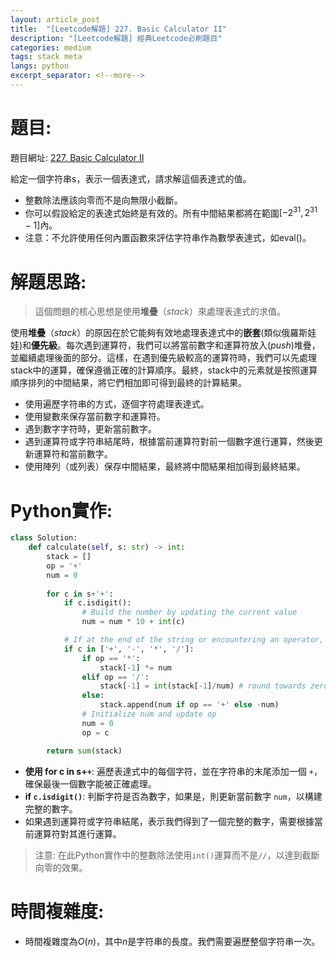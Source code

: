 ```yaml
---
layout: article_post
title:  "[Leetcode解題] 227. Basic Calculator II"
description: "[Leetcode解題] 經典Leetcode必刷題目"
categories: medium
tags: stack meta
langs: python
excerpt_separator: <!--more-->
---
```


# 題目:
題目網址: [227. Basic Calculator II](https://leetcode.com/problems/basic-calculator-ii/)

給定一個字符串s，表示一個表達式，請求解這個表達式的值。

- 整數除法應該向零而不是向無限小截斷。
- 你可以假設給定的表達式始終是有效的。所有中間結果都將在範圍$[-2^{31}, 2^{31}-1]$內。
- 注意：不允許使用任何內置函數來評估字符串作為數學表達式，如eval()。

# 解題思路:

> 這個問題的核心思想是使用**堆疊**（*stack*）來處理表達式的求值。

使用**堆疊**（*stack*）的原因在於它能夠有效地處理表達式中的**嵌套**(類似俄羅斯娃娃)和**優先級**。每次遇到運算符，我們可以將當前數字和運算符放入(*push*)堆疊，並繼續處理後面的部分。這樣，在遇到優先級較高的運算符時，我們可以先處理stack中的運算，確保遵循正確的計算順序。最終，stack中的元素就是按照運算順序排列的中間結果，將它們相加即可得到最終的計算結果。

- 使用遍歷字符串的方式，逐個字符處理表達式。
- 使用變數來保存當前數字和運算符。
- 遇到數字字符時，更新當前數字。
- 遇到運算符或字符串結尾時，根據當前運算符對前一個數字進行運算，然後更新運算符和當前數字。
- 使用陣列（或列表）保存中間結果，最終將中間結果相加得到最終結果。

# Python實作:
```python
class Solution:
    def calculate(self, s: str) -> int:
        stack = []
        op = '+'
        num = 0
        
        for c in s+'+': 
            if c.isdigit():
                # Build the number by updating the current value
                num = num * 10 + int(c)

            # If at the end of the string or encountering an operator, means we get the num
            if c in ['+', '-', '*', '/']:
                if op == '*':
                    stack[-1] *= num
                elif op == '/':
                    stack[-1] = int(stack[-1]/num) # round towards zero rather than negative infinity
                else:
                    stack.append(num if op == '+' else -num)
                # Initialize num and update op
                num = 0
                op = c

        return sum(stack)
```
- **使用 for c in s+`+`**: 遍歷表達式中的每個字符，並在字符串的末尾添加一個 `+`，確保最後一個數字能被正確處理。
- **if `c.isdigit()`**: 判斷字符是否為數字，如果是，則更新當前數字 `num`，以構建完整的數字。
- 如果遇到運算符或字符串結尾，表示我們得到了一個完整的數字，需要根據當前運算符對其進行運算。

> 注意: 在此Python實作中的整數除法使用`int()`運算而不是`//`，以達到截斷向零的效果。

# 時間複雜度:
- 時間複雜度為$O(n)$，其中$n$是字符串的長度。我們需要遍歷整個字符串一次。




